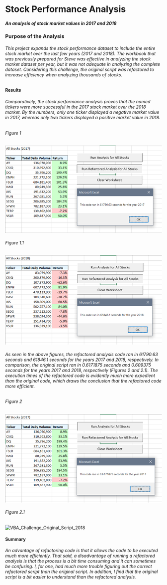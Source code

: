 # **Stock Performance Analysis**
##### An analysis of stock market values in 2017 and 2018


### **Purpose of the Analysis**
###### This project expands the stock performance dataset to include the entire stock market over the last few years (2017 and 2018). The workbook that was previously prepared for Steve was effective in analyzing the stock market dataset per year, but it was not adequate in analyzing the complete dataset. Considering this challenge, the original script was refactored to increase efficiency when analyzing thousands of stocks.


#### **Results**
###### Comparatively, the stock performance analysis proves that the named tickers were more successful in the 2017 stock market over the 2018 market. By the numbers, only one ticker displayed a negative market value in 2017, whereas only two tickers displayed a positive market value in 2018.

###### Figure 1
![VBA_Challenge_2017](Resources/VBA_Challenge_2017.png)

###### Figure 1.1
![VBA_Challenge_2018](Resources/VBA_Challenge_2018.png)

###### As seen in the above figures, the refactored analysis code ran in 61790.63 seconds and 61846.1 seconds for the years 2017 and 2018, respectively. In comparison, the original script ran in 0.6171875 seconds and 0.609375 seconds for the years 2017 and 2018, respectively (Figures 2 and 2.1). The execution times of the refactored code is evidently much more expedient than the original code, which draws the conclusion that the refactored code more efficient.

###### Figure 2
![VBA_Challenge_Original_Script_2017](Resources/VBA_Challenge_Original_Script_2017.png)

###### Figure 2.1
![VBA_Challenge_Original_Script_2018](Resources/VBA_Challenge_Original_Script_2018)


#### **Summary**
###### An advantage of refactoring code is that it allows the code to be executed much more efficiently. That said, a disadvantage of running a refactored analysis is that the process is a bit time consuming and it can sometimes be confusing. I, for one, had much more trouble figuring out the correct refactored script than the original script. In addition, I find that the original script is a bit easier to understand than the refactored analysis.
